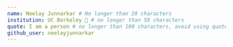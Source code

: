 ```yaml
---
name: Neelay Junnarkar # No longer than 28 characters
institution: UC Berkeley 🚩 # no longer than 58 characters
quote: I am a person # no longer than 100 characters, avoid using quotes(") to guarantee the format remains the same.
github_user: neelayjunnarkar
---
```


